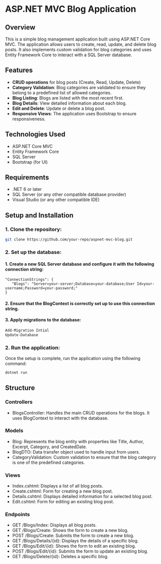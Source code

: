 # ASP.NET MVC Blog Application

## Overview
This is a simple blog management application built using ASP.NET Core MVC. The application allows users to create, read, update, and delete blog posts. It also implements custom validation for blog categories and uses Entity Framework Core to interact with a SQL Server database.

## Features
- **CRUD operations** for blog posts (Create, Read, Update, Delete)
- **Category Validation**: Blog categories are validated to ensure they belong to a predefined list of allowed categories.
- **Blog Listing**: Blogs are listed with the most recent first.
- **Blog Details**: View detailed information about each blog.
- **Edit and Delete**: Update or delete a blog post.
- **Responsive Views**: The application uses Bootstrap to ensure responsiveness.

## Technologies Used
- ASP.NET Core MVC
- Entity Framework Core
- SQL Server
- Bootstrap (for UI)

## Requirements
- .NET 6 or later
- SQL Server (or any other compatible database provider)
- Visual Studio (or any other compatible IDE)

## Setup and Installation

### 1. Clone the repository:
```bash
git clone https://github.com/your-repo/aspnet-mvc-blog.git
```
### 2. Set up the database:
#### 1. Create a new SQL Server database and configure it with the following connection string:

   ```plaintext
   "ConnectionStrings": {
      "Blogs": "Server=your-server;Database=your-database;User Id=your-username;Password=your-password;"
   }
```
#### 2. Ensure that the BlogContext is correctly set up to use this connection string.

#### 3. Apply migrations to the database:

```bash
Add-Migration Intial
Update-Database
```

### 2. Run the application:
Once the setup is complete, run the application using the following command:

``` bash
dotnet run
```
## Structure
### Controllers
- BlogsController: Handles the main CRUD operations for the blogs. It uses BlogContext to interact with the database.
### Models
- Blog: Represents the blog entity with properties like Title, Author, Excerpt, Category, and CreatedDate.
- BlogDTO: Data transfer object used to handle input from users.
- CategoryValidation: Custom validation to ensure that the blog category is one of the predefined categories.
### Views
- Index.cshtml: Displays a list of all blog posts.
- Create.cshtml: Form for creating a new blog post.
- Details.cshtml: Displays detailed information for a selected blog post.
- Edit.cshtml: Form for editing an existing blog post.
### Endpoints
- GET /Blogs/Index: Displays all blog posts.
- GET /Blogs/Create: Shows the form to create a new blog.
- POST /Blogs/Create: Submits the form to create a new blog.
- GET /Blogs/Details/{id}: Displays the details of a specific blog.
- GET /Blogs/Edit/{id}: Shows the form to edit an existing blog.
- POST /Blogs/Edit/{id}: Submits the form to update an existing blog.
- GET /Blogs/Delete/{id}: Deletes a specific blog.

